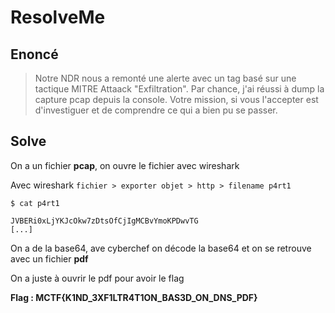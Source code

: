# ResolveMe

## Enoncé

> Notre NDR nous a remonté une alerte avec un tag  basé sur une tactique MITRE Attaack "Exfiltration". Par chance, j'ai réussi à dump la capture pcap depuis la console. 
> Votre mission, si vous l'accepter est d'investiguer et de comprendre ce qui a bien pu se passer.

## Solve

On a un fichier **pcap**, on ouvre le fichier avec wireshark

Avec wireshark `fichier > exporter objet > http > filename p4rt1`

```shell
$ cat p4rt1

JVBERi0xLjYKJcOkw7zDtsOfCjIgMCBvYmoKPDwvTG
[...]
```

On a de la base64, ave cyberchef on décode la base64 et on se retrouve avec un fichier **pdf**

On a juste à ouvrir le pdf pour avoir le flag 

[](./img/flag.png)

**Flag : MCTF{K1ND_3XF1LTR4T1ON_BAS3D_ON_DNS_PDF}**


